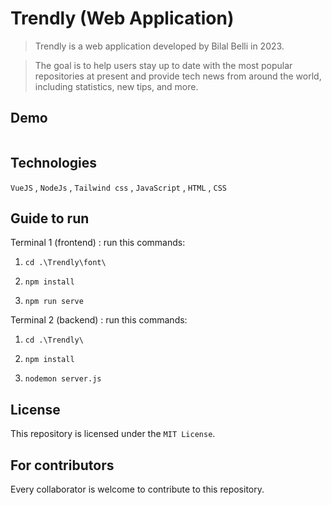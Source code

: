 # Trendly (Web Application)
> Trendly is a web application developed by Bilal Belli in 2023.

> The goal is to help users stay up to date with the most popular repositories at present and provide tech news from around the world, including statistics, new tips, and more.

## Demo
<div align="center">
   <img  src="">
</div>

## Technologies
``VueJS`` , ``NodeJs`` , ``Tailwind css`` , ``JavaScript`` , ``HTML`` , ``CSS``
## Guide to run
<p>Terminal 1 (frontend) : run this commands:</p>
<ol>
  <li> 
  
  ``cd .\Trendly\font\``</li>
  <li> 

  ``npm install``</li>
  <li> 
  
  ``npm run serve``</li>
</ol>
<p>Terminal 2 (backend) : run this commands:</p>
<ol>
  <li> 
  
  ``cd .\Trendly\``</li>
  <li>
  
  ``npm install``</li>
  <li>
  
  ``nodemon server.js``</li>
</ol>

## License
This repository is licensed under the ``MIT License``.

## For contributors
Every collaborator is welcome to contribute to this repository.